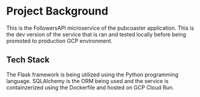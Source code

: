 # Project Background
This is the FollowersAPI microservice of the pubcoaster application. This is the dev version of the service that is ran and tested locally before being promoted to production GCP environment.

## Tech Stack
The Flask framework is being utilized using the Python programming language. SQLAlchemy is the ORM being used and the service is containzerized using the Dockerfile and hosted on GCP Cloud Run.